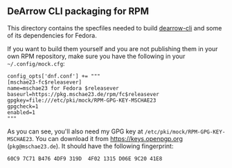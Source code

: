 ## DeArrow CLI packaging for RPM
This directory contains the specfiles needed to build [dearrow-cli](https://code.mschae23.de/mschae23/dearrow-cli)
and some of its dependencies for Fedora.

If you want to build them yourself and you are not publishing them in your own RPM repository,
make sure you have the following in your `~/.config/mock.cfg`:
```
config_opts['dnf.conf'] += """
[mschae23-fc$releasever]
name=mschae23 for Fedora $releasever
baseurl=https://pkg.mschae23.de/rpm/fc$releasever
gpgkey=file:///etc/pki/mock/RPM-GPG-KEY-MSCHAE23
gpgcheck=1
enabled=1
"""
```

As you can see, you'll also need my GPG key at `/etc/pki/mock/RPM-GPG-KEY-MSCHAE23`. You can download it from
https://keys.openpgp.org (`pkg@mschae23.de`). It should have the following fingerprint:
```
60C9 7C71 B476 4DF9 319D  4F02 1315 D06E 9C20 41E8
```
